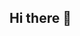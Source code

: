 ## Hi there 👋

<!--
**Robenson-Muscat/Robenson-Muscat** is a ✨ _special_ ✨ repository because its `README.md` (this file) appears on your GitHub profile.


- 📖 I’m Second-year MSc student in Mathematics and Artificial Intelligence
- ⚽ Sports enthusiast
- 🌳 Interested in agronomy
- 🏃 10km and 21km runner
- ⛰️ Love hiking and nature
- ✈️ Love travelling
-->
